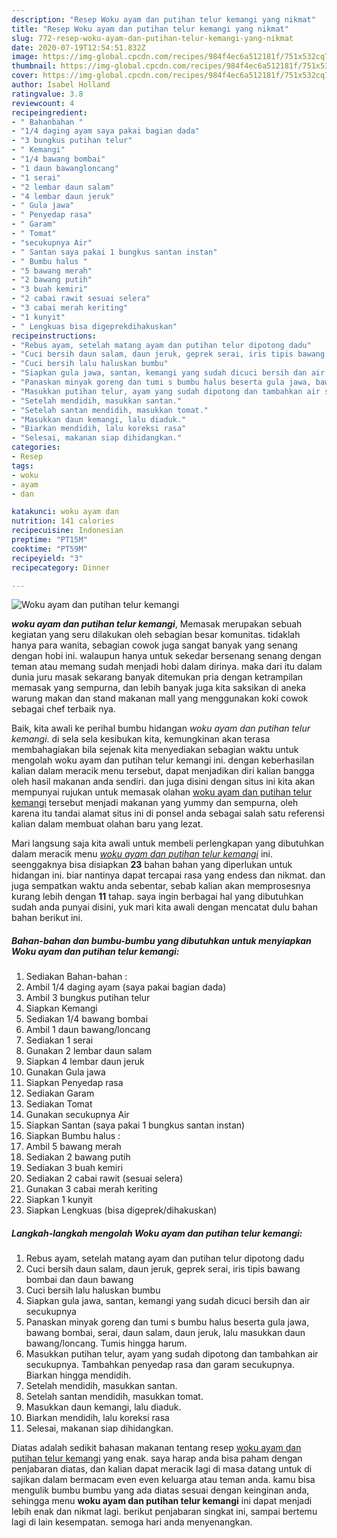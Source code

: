 ```yaml
---
description: "Resep Woku ayam dan putihan telur kemangi yang nikmat"
title: "Resep Woku ayam dan putihan telur kemangi yang nikmat"
slug: 772-resep-woku-ayam-dan-putihan-telur-kemangi-yang-nikmat
date: 2020-07-19T12:54:51.832Z
image: https://img-global.cpcdn.com/recipes/984f4ec6a512181f/751x532cq70/woku-ayam-dan-putihan-telur-kemangi-foto-resep-utama.jpg
thumbnail: https://img-global.cpcdn.com/recipes/984f4ec6a512181f/751x532cq70/woku-ayam-dan-putihan-telur-kemangi-foto-resep-utama.jpg
cover: https://img-global.cpcdn.com/recipes/984f4ec6a512181f/751x532cq70/woku-ayam-dan-putihan-telur-kemangi-foto-resep-utama.jpg
author: Isabel Holland
ratingvalue: 3.8
reviewcount: 4
recipeingredient:
- " Bahanbahan "
- "1/4 daging ayam saya pakai bagian dada"
- "3 bungkus putihan telur"
- " Kemangi"
- "1/4 bawang bombai"
- "1 daun bawangloncang"
- "1 serai"
- "2 lembar daun salam"
- "4 lembar daun jeruk"
- " Gula jawa"
- " Penyedap rasa"
- " Garam"
- " Tomat"
- "secukupnya Air"
- " Santan saya pakai 1 bungkus santan instan"
- " Bumbu halus "
- "5 bawang merah"
- "2 bawang putih"
- "3 buah kemiri"
- "2 cabai rawit sesuai selera"
- "3 cabai merah keriting"
- "1 kunyit"
- " Lengkuas bisa digeprekdihakuskan"
recipeinstructions:
- "Rebus ayam, setelah matang ayam dan putihan telur dipotong dadu"
- "Cuci bersih daun salam, daun jeruk, geprek serai, iris tipis bawang bombai dan daun bawang"
- "Cuci bersih lalu haluskan bumbu"
- "Siapkan gula jawa, santan, kemangi yang sudah dicuci bersih dan air secukupnya"
- "Panaskan minyak goreng dan tumi s bumbu halus beserta gula jawa, bawang bombai, serai, daun salam, daun jeruk, lalu masukkan daun bawang/loncang. Tumis hingga harum."
- "Masukkan putihan telur, ayam yang sudah dipotong dan tambahkan air secukupnya. Tambahkan penyedap rasa dan garam secukupnya. Biarkan hingga mendidih."
- "Setelah mendidih, masukkan santan."
- "Setelah santan mendidih, masukkan tomat."
- "Masukkan daun kemangi, lalu diaduk."
- "Biarkan mendidih, lalu koreksi rasa"
- "Selesai, makanan siap dihidangkan."
categories:
- Resep
tags:
- woku
- ayam
- dan

katakunci: woku ayam dan 
nutrition: 141 calories
recipecuisine: Indonesian
preptime: "PT15M"
cooktime: "PT59M"
recipeyield: "3"
recipecategory: Dinner

---
```



![Woku ayam dan putihan telur kemangi](https://img-global.cpcdn.com/recipes/984f4ec6a512181f/751x532cq70/woku-ayam-dan-putihan-telur-kemangi-foto-resep-utama.jpg)

<b><i>woku ayam dan putihan telur kemangi</i></b>, Memasak merupakan sebuah kegiatan yang seru dilakukan oleh sebagian besar komunitas. tidaklah hanya para wanita, sebagian cowok juga sangat banyak yang senang dengan hobi ini. walaupun hanya untuk sekedar bersenang senang dengan teman atau memang sudah menjadi hobi dalam dirinya. maka dari itu dalam dunia juru masak sekarang banyak ditemukan pria dengan ketrampilan memasak yang sempurna, dan lebih banyak juga kita saksikan di aneka warung makan dan stand makanan mall yang menggunakan koki cowok sebagai chef terbaik nya.



Baik, kita awali ke perihal bumbu hidangan <i>woku ayam dan putihan telur kemangi</i>. di sela sela kesibukan kita, kemungkinan akan terasa membahagiakan bila sejenak kita menyediakan sebagian waktu untuk mengolah woku ayam dan putihan telur kemangi ini. dengan keberhasilan kalian dalam meracik menu tersebut, dapat menjadikan diri kalian bangga oleh hasil makanan anda sendiri. dan juga disini dengan situs ini kita akan mempunyai rujukan untuk memasak olahan <u>woku ayam dan putihan telur kemangi</u> tersebut menjadi makanan yang yummy dan sempurna, oleh karena itu tandai alamat situs ini di ponsel anda sebagai salah satu referensi kalian dalam membuat olahan baru yang lezat.


Mari langsung saja kita awali untuk membeli perlengkapan yang dibutuhkan dalam meracik menu <u><i>woku ayam dan putihan telur kemangi</i></u> ini. seenggaknya bisa disiapkan <b>23</b> bahan bahan yang diperlukan untuk hidangan ini. biar nantinya dapat tercapai rasa yang endess dan nikmat. dan juga sempatkan waktu anda sebentar, sebab kalian akan memprosesnya kurang lebih dengan <b>11</b> tahap. saya ingin berbagai hal yang dibutuhkan sudah anda punyai disini, yuk mari kita awali dengan mencatat dulu bahan bahan berikut ini.

<!--inarticleads1-->

##### Bahan-bahan dan bumbu-bumbu yang dibutuhkan untuk menyiapkan Woku ayam dan putihan telur kemangi:

1. Sediakan  Bahan-bahan :
1. Ambil 1/4 daging ayam (saya pakai bagian dada)
1. Ambil 3 bungkus putihan telur
1. Siapkan  Kemangi
1. Sediakan 1/4 bawang bombai
1. Ambil 1 daun bawang/loncang
1. Sediakan 1 serai
1. Gunakan 2 lembar daun salam
1. Siapkan 4 lembar daun jeruk
1. Gunakan  Gula jawa
1. Siapkan  Penyedap rasa
1. Sediakan  Garam
1. Sediakan  Tomat
1. Gunakan secukupnya Air
1. Siapkan  Santan (saya pakai 1 bungkus santan instan)
1. Siapkan  Bumbu halus :
1. Ambil 5 bawang merah
1. Sediakan 2 bawang putih
1. Sediakan 3 buah kemiri
1. Sediakan 2 cabai rawit (sesuai selera)
1. Gunakan 3 cabai merah keriting
1. Siapkan 1 kunyit
1. Siapkan  Lengkuas (bisa digeprek/dihakuskan)




<!--inarticleads2-->

##### Langkah-langkah mengolah Woku ayam dan putihan telur kemangi:

1. Rebus ayam, setelah matang ayam dan putihan telur dipotong dadu
1. Cuci bersih daun salam, daun jeruk, geprek serai, iris tipis bawang bombai dan daun bawang
1. Cuci bersih lalu haluskan bumbu
1. Siapkan gula jawa, santan, kemangi yang sudah dicuci bersih dan air secukupnya
1. Panaskan minyak goreng dan tumi s bumbu halus beserta gula jawa, bawang bombai, serai, daun salam, daun jeruk, lalu masukkan daun bawang/loncang. Tumis hingga harum.
1. Masukkan putihan telur, ayam yang sudah dipotong dan tambahkan air secukupnya. Tambahkan penyedap rasa dan garam secukupnya. Biarkan hingga mendidih.
1. Setelah mendidih, masukkan santan.
1. Setelah santan mendidih, masukkan tomat.
1. Masukkan daun kemangi, lalu diaduk.
1. Biarkan mendidih, lalu koreksi rasa
1. Selesai, makanan siap dihidangkan.




Diatas adalah sedikit bahasan makanan tentang resep <u>woku ayam dan putihan telur kemangi</u> yang enak. saya harap anda bisa paham dengan penjabaran diatas, dan kalian dapat meracik lagi di masa datang untuk di sajikan dalam bermacam even even keluarga atau teman anda. kamu bisa mengulik bumbu bumbu yang ada diatas sesuai dengan keinginan anda, sehingga menu <b>woku ayam dan putihan telur kemangi</b> ini dapat menjadi lebih enak dan nikmat lagi. berikut penjabaran singkat ini, sampai bertemu lagi di lain kesempatan. semoga hari anda menyenangkan.
